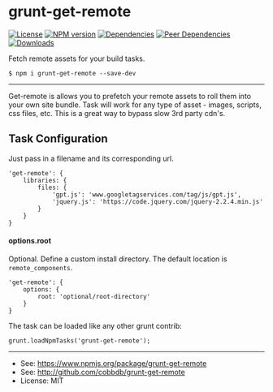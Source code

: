 # grunt-get-remote

[![License](https://img.shields.io/npm/l/grunt-get-remote.svg)](http://npmjs.com/package/grunt-get-remote)
[![NPM version](https://badge.fury.io/js/grunt-get-remote.svg)](http://badge.fury.io/js/grunt-get-remote)
[![Dependencies](https://img.shields.io/david/cobbdb/grunt-get-remote.svg)](./package.json)
[![Peer Dependencies](https://img.shields.io/david/peer/cobbdb/grunt-get-remote.svg)](./package.json)
[![Downloads](https://img.shields.io/npm/dm/cobbdb/grunt-get-remote.svg)](./package.json)

Fetch remote assets for your build tasks.

    $ npm i grunt-get-remote --save-dev

-------------
Get-remote is allows you to prefetch your remote assets to roll them into
your own site bundle. Task will work for any type of asset - images, scripts,
css files, etc. This is a great way to bypass slow 3rd party cdn's.

## Task Configuration
Just pass in a filename and its corresponding url.

    'get-remote': {
        libraries: {
            files: {
                'gpt.js': 'www.googletagservices.com/tag/js/gpt.js',
                'jquery.js': 'https://code.jquery.com/jquery-2.2.4.min.js'
            }
        }
    }

#### options.root
Optional. Define a custom install directory. The default location is
`remote_components`.

    'get-remote': {
        options: {
            root: 'optional/root-directory'
        }
    }

The task can be loaded like any other grunt contrib:

    grunt.loadNpmTasks('grunt-get-remote');

---------
* See: https://www.npmjs.org/package/grunt-get-remote
* See: http://github.com/cobbdb/grunt-get-remote
* License: MIT
